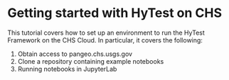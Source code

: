 # Getting started with HyTest on CHS 

This tutorial covers how to set up an environment to run the HyTest Framework 
on the CHS Cloud.  In particular, it covers the following:  

1.  Obtain access to pangeo.chs.usgs.gov
1.  Clone a repository containing example notebooks 
1.  Running notebooks in JupyterLab 

